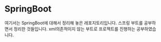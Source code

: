 # SpringBoot

여기서는 SpringBoot에 대해서 정리해 놓은 레포지토리입니다. 스프링 부트를 공부하면서 정리한 것들입니다. xml의존적이지 않는 부트로 프로젝트를 진행하는 공부하였습니다.
